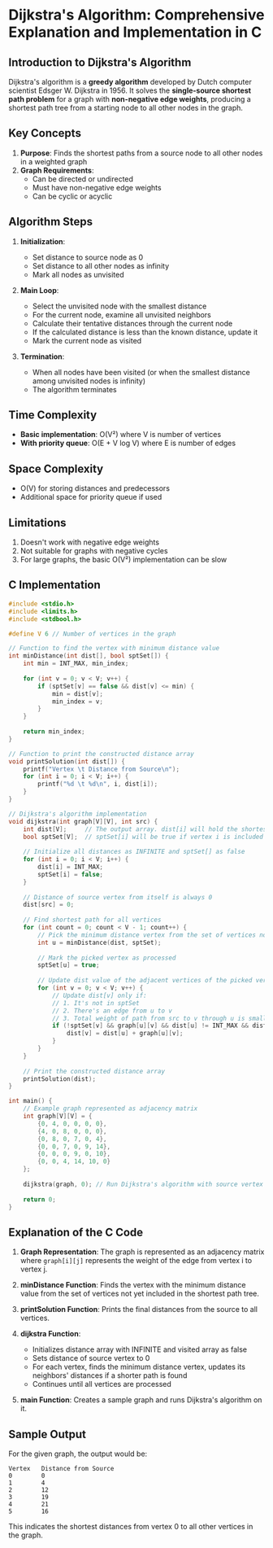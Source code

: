 # Dijkstra's Algorithm: Comprehensive Explanation and Implementation in C

## Introduction to Dijkstra's Algorithm

Dijkstra's algorithm is a **greedy algorithm** developed by Dutch computer scientist Edsger W. Dijkstra in 1956. It solves the **single-source shortest path problem** for a graph with **non-negative edge weights**, producing a shortest path tree from a starting node to all other nodes in the graph.

## Key Concepts

1. **Purpose**: Finds the shortest paths from a source node to all other nodes in a weighted graph
2. **Graph Requirements**:
   - Can be directed or undirected
   - Must have non-negative edge weights
   - Can be cyclic or acyclic

## Algorithm Steps

1. **Initialization**:
   - Set distance to source node as 0
   - Set distance to all other nodes as infinity
   - Mark all nodes as unvisited

2. **Main Loop**:
   - Select the unvisited node with the smallest distance
   - For the current node, examine all unvisited neighbors
   - Calculate their tentative distances through the current node
   - If the calculated distance is less than the known distance, update it
   - Mark the current node as visited

3. **Termination**:
   - When all nodes have been visited (or when the smallest distance among unvisited nodes is infinity)
   - The algorithm terminates

## Time Complexity

- **Basic implementation**: O(V²) where V is number of vertices
- **With priority queue**: O(E + V log V) where E is number of edges

## Space Complexity

- O(V) for storing distances and predecessors
- Additional space for priority queue if used

## Limitations

1. Doesn't work with negative edge weights
2. Not suitable for graphs with negative cycles
3. For large graphs, the basic O(V²) implementation can be slow

## C Implementation

```c
#include <stdio.h>
#include <limits.h>
#include <stdbool.h>

#define V 6 // Number of vertices in the graph

// Function to find the vertex with minimum distance value
int minDistance(int dist[], bool sptSet[]) {
    int min = INT_MAX, min_index;
    
    for (int v = 0; v < V; v++) {
        if (sptSet[v] == false && dist[v] <= min) {
            min = dist[v];
            min_index = v;
        }
    }
    
    return min_index;
}

// Function to print the constructed distance array
void printSolution(int dist[]) {
    printf("Vertex \t Distance from Source\n");
    for (int i = 0; i < V; i++) {
        printf("%d \t %d\n", i, dist[i]);
    }
}

// Dijkstra's algorithm implementation
void dijkstra(int graph[V][V], int src) {
    int dist[V];     // The output array. dist[i] will hold the shortest distance from src to i
    bool sptSet[V];  // sptSet[i] will be true if vertex i is included in shortest path tree
    
    // Initialize all distances as INFINITE and sptSet[] as false
    for (int i = 0; i < V; i++) {
        dist[i] = INT_MAX;
        sptSet[i] = false;
    }
    
    // Distance of source vertex from itself is always 0
    dist[src] = 0;
    
    // Find shortest path for all vertices
    for (int count = 0; count < V - 1; count++) {
        // Pick the minimum distance vertex from the set of vertices not yet processed
        int u = minDistance(dist, sptSet);
        
        // Mark the picked vertex as processed
        sptSet[u] = true;
        
        // Update dist value of the adjacent vertices of the picked vertex
        for (int v = 0; v < V; v++) {
            // Update dist[v] only if:
            // 1. It's not in sptSet
            // 2. There's an edge from u to v
            // 3. Total weight of path from src to v through u is smaller than current value of dist[v]
            if (!sptSet[v] && graph[u][v] && dist[u] != INT_MAX && dist[u] + graph[u][v] < dist[v]) {
                dist[v] = dist[u] + graph[u][v];
            }
        }
    }
    
    // Print the constructed distance array
    printSolution(dist);
}

int main() {
    // Example graph represented as adjacency matrix
    int graph[V][V] = {
        {0, 4, 0, 0, 0, 0},
        {4, 0, 8, 0, 0, 0},
        {0, 8, 0, 7, 0, 4},
        {0, 0, 7, 0, 9, 14},
        {0, 0, 0, 9, 0, 10},
        {0, 0, 4, 14, 10, 0}
    };
    
    dijkstra(graph, 0); // Run Dijkstra's algorithm with source vertex 0
    
    return 0;
}
```

## Explanation of the C Code

1. **Graph Representation**: The graph is represented as an adjacency matrix where `graph[i][j]` represents the weight of the edge from vertex i to vertex j.

2. **minDistance Function**: Finds the vertex with the minimum distance value from the set of vertices not yet included in the shortest path tree.

3. **printSolution Function**: Prints the final distances from the source to all vertices.

4. **dijkstra Function**:
   - Initializes distance array with INFINITE and visited array as false
   - Sets distance of source vertex to 0
   - For each vertex, finds the minimum distance vertex, updates its neighbors' distances if a shorter path is found
   - Continues until all vertices are processed

5. **main Function**: Creates a sample graph and runs Dijkstra's algorithm on it.

## Sample Output

For the given graph, the output would be:
```
Vertex   Distance from Source
0        0
1        4
2        12
3        19
4        21
5        16
```

This indicates the shortest distances from vertex 0 to all other vertices in the graph.
